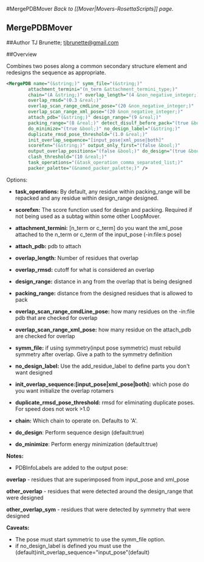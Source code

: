#MergePDBMover
*Back to [[Mover|Movers-RosettaScripts]] page.*
## MergePDBMover


##Author
TJ Brunette; tjbrunette@gmail.com

##Overview 

Combines two poses along a common secondary structure element and redesigns the sequence as appropriate.

```xml
<MergePDB name="(&string;)" symm_file="(&string;)"
        attachment_termini="(n_term &attachment_termini_type;)"
        chain="(A &string;)" overlap_length="(4 &non_negative_integer;)"
        overlap_rmsd="(0.3 &real;)"
        overlap_scan_range_cmdLine_pose="(20 &non_negative_integer;)"
        overlap_scan_range_xml_pose="(20 &non_negative_integer;)"
        attach_pdb="(&string;)" design_range="(9 &real;)"
        packing_range="(8 &real;)" detect_disulf_before_pack="(true &bool;)"
        do_minimize="(true &bool;)" no_design_label="(&string;)"
        duplicate_rmsd_pose_threshold="(1.0 &real;)"
        init_overlap_sequence="[input_pose|xml_pose|both]"
        scorefxn="(&string;)" output_only_first="(false &bool;)"
        output_overlap_positions="(false &bool;)" do_design="(true &bool;)"
        clash_threshold="(10 &real;)"
        task_operations="(&task_operation_comma_separated_list;)"
        packer_palette="(&named_packer_palette;)" />
```

Options:

* **task_operations:** By default, any residue within packing_range will be repacked and any residue within design_range designed.

* **scorefxn:** The score function used for design and packing.  Required if not being used as 
  a subtag within some other LoopMover.

* **attachment_termini:** [n_term or c_term] do you want the xml_pose attached to the n_term or c_term of the input_pose (-in:file:s pose)

* **attach_pdb:** pdb to attach

* **overlap_length:** Number of residues that overlap

* **overlap_rmsd:** cutoff for what is considered an overlap

* **design_range:** distance in ang from the overlap that is being designed

* **packing_range:** distance from the designed residues that is allowed to pack

* **overlap_scan_range_cmdLine_pose:** how many residues on the -in:file pdb that are checked for overlap

* **overlap_scan_range_xml_pose:** how many residue on the attach_pdb are checked for overlap

* **symm_file:** if using symmetry(input pose symmetric) must rebuild symmetry after overlap. Give a path to the symmetry definition

* **no_design_label:** Use the add_residue_label to define parts you don't want designed

* **init_overlap_sequence:[input_pose|xml_pose|both]:** which pose do you want initialize the overlap rotamers

* **duplicate_rmsd_pose_threshold:** rmsd for eliminating duplicate poses. For speed does not work >1.0

* **chain:** Which chain to operate on. Defaults to 'A'.

* **do_design**: Perform sequence design (default:true)

* **do_minimize**: Perform energy minimization (default:true)

**Notes:**

* PDBInfoLabels are added to the output pose:

**overlap** - residues that are superimposed from input_pose and xml_pose

**other_overlap** - residues that were detected around the design_range that were designed

**other_overlap_sym** - residues that were detected by symmetry that were designed

**Caveats:**

* The pose must start symmetric to use the symm_file option.
* if no_design_label is defined you must use the (default)init_overlap_sequence="input_pose"(default)